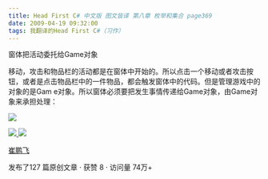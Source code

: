 ```yaml
---
title: Head First C# 中文版 图文皆译 第八章 枚举和集合 page369
date: 2009-04-19 09:32:00
tags: 我翻译的Head First C#（习作）
---
```

窗体把活动委托给Game对象

  

移动，攻击和物品栏的活动都是在窗体中开始的。所以点击一个移动或者攻击按钮，或者是点击物品栏中的一件物品，都会触发窗体中的代码。但是管理游戏中的对象的是Gam
e对象。所以窗体必须要把发生事情传递给Game对象，由Game对象来承担处理：

  

![](https://p-blog.csdn.net/images/p_blog_csdn_net/cuipengfei1/EntryImages/20090419/2009-04-19_09-12-55.jpg)



[ ![](https://profile.csdnimg.cn/5/2/5/3_cuipengfei1)
![](https://g.csdnimg.cn/static/user-reg-year/1x/11.png)
](https://blog.csdn.net/cuipengfei1)

[ 崔鹏飞 ](https://blog.csdn.net/cuipengfei1)

发布了127 篇原创文章  ·  获赞 8  ·  访问量 74万+

